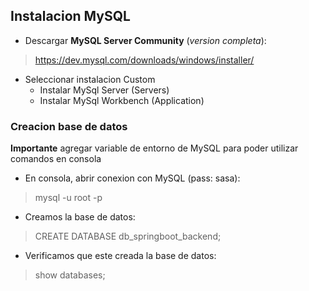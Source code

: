 
## Instalacion MySQL

- Descargar **MySQL Server Community** (*version completa*):
> https://dev.mysql.com/downloads/windows/installer/

- Seleccionar instalacion Custom 
    - Instalar MySql Server (Servers)
    - Instalar MySql Workbench (Application)
    
### Creacion base de datos
**Importante** agregar variable de entorno de MySQL para poder utilizar comandos en consola

- En consola, abrir conexion con MySQL (pass: sasa):
> mysql -u root -p

- Creamos la base de datos:
> CREATE DATABASE db_springboot_backend;

- Verificamos que este creada la base de datos:
> show databases;

